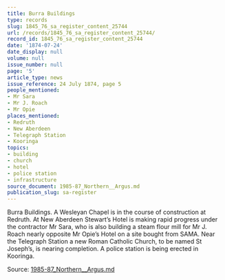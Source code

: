 ```yaml
---
title: Burra Buildings
type: records
slug: 1845_76_sa_register_content_25744
url: /records/1845_76_sa_register_content_25744/
record_id: 1845_76_sa_register_content_25744
date: '1874-07-24'
date_display: null
volume: null
issue_number: null
page: '5'
article_type: news
issue_reference: 24 July 1874, page 5
people_mentioned:
- Mr Sara
- Mr J. Roach
- Mr Opie
places_mentioned:
- Redruth
- New Aberdeen
- Telegraph Station
- Kooringa
topics:
- building
- church
- hotel
- police station
- infrastructure
source_document: 1985-87_Northern__Argus.md
publication_slug: sa-register
---
```


Burra Buildings.  A Wesleyan Chapel is in the course of construction at Redruth.  At New Aberdeen Stewart’s Hotel is making rapid progress under the contractor Mr Sara, who is also building a steam flour mill for Mr J. Roach nearly opposite Mr Opie’s Hotel on a site bought from SAMA.  Near the Telegraph Station a new Roman Catholic Church, to be named St Joseph’s, is nearing completion.  A police station is being erected in Kooringa.

Source: [1985-87_Northern__Argus.md](/downloads/markdown/1985-87_Northern__Argus.md)
